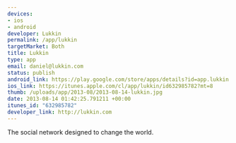 ```yaml
--- 
devices: 
- ios
- android
developer: Lukkin
permalink: /app/lukkin
targetMarket: Both
title: Lukkin
type: app
email: daniel@lukkin.com
status: publish
android_link: https://play.google.com/store/apps/details?id=app.lukkin.com&hl=es_419
ios_link: https://itunes.apple.com/cl/app/lukkin/id632985782?mt=8
thumb: /uploads/app/2013-08/2013-08-14-lukkin.jpg
date: 2013-08-14 01:42:25.791211 +00:00
itunes_id: "632985782"
developer_link: http://lukkin.com
---
```


The social network designed to change the world.
